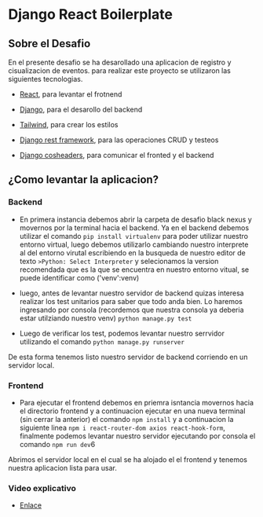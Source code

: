 # Django React Boilerplate

## Sobre el Desafio

En el presente desafio se ha desarollado una aplicacion de registro y cisualizacion de eventos. para realizar este proyecto se utilizaron las siguientes tecnologias.

-   [React](https://react.dev/), para levantar el frotnend
-   [Django](https://www.djangoproject.com/), para el desarollo del backend

-   [Tailwind](https://tailwindcss.com/), para crear los estilos
-   [Django rest framework](https://www.django-rest-framework.org/), para las operaciones CRUD y testeos
-   [Django cosheaders](https://pypi.org/project/django-cors-headers/), para comunicar el fronted y el backend


## ¿Como levantar la aplicacion?

### Backend

- En primera instancia debemos abrir la carpeta de desafio black nexus y movernos por la terminal hacia el backend. Ya en el backend debemos utilizar el comando `pip install virtualenv` para poder utilizar nuestro  entorno virtual, luego debemos utilizarlo cambiando nuestro interprete al del entorno virutal escribiendo en la busqueda de nuestro editor de texto `>Python: Select Interpreter` y selecionamos la version recomendada que es la que se encuentra en nuestro entorno vitual, se puede identificar como ('venv':venv)

- luego, antes de levantar nuestro servidor de backend quizas interesa realizar los test unitarios para saber que todo anda bien. Lo haremos ingresando por consola (recordemos que nuestra consola ya deberia estar utilziando nuestro venv) `python manage.py test`

- Luego de verificar los test, podemos levantar nuestro serrvidor utilizando el comando `python manage.py runserver`

De esta forma tenemos listo nuestro servidor de backend corriendo en un servidor local.

### Frontend

- Para ejecutar el frontend debemos en priemra isntancia movernos hacia el directorio frontend y a continuacion ejecutar en una nueva terminal (sin cerrar la anterior) el comando `npm install` y a continuacion la siguiente linea `npm i react-router-dom axios react-hook-form`, finalmente podemos levantar nuestro servidor ejecutando por consola el comando `npm run dev`6

Abrimos el servidor local en el cual se ha alojado el el frontend y tenemos nuestra aplicacion lista para usar.

### Video explicativo

- [Enlace](https://www.youtube.com/watch?v=HPfyc3x3VXE)






